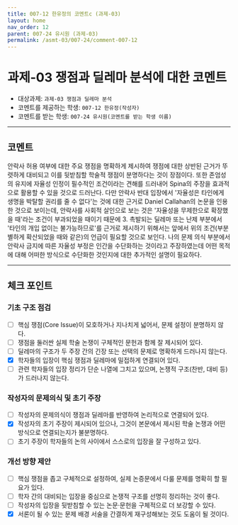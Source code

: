 ```yaml
---
title: 007-12 한유정의 코멘트c (과제-03) 
layout: home
nav_order: 12
parent: 007-24 유시원 (과제-03)
permalink: /asmt-03/007-24/comment-007-12
---
```


# 과제-03 쟁점과 딜레마 분석에 대한 코멘트

- 대상과제: `과제-03 쟁점과 딜레마 분석`
- 코멘트를 제공하는 학생: `007-12 한유정(작성자)` 
- 코멘트를 받는 학생: `007-24 유시원(코멘트를 받는 학생 이름)` 

---

## 코멘트

안락사 허용 여부에 대한 주요 쟁점을 명확하게 제시하여 쟁점에 대한 상반된 근거가 뚜렷하게 대비되고 이를 뒷받침할 학술적 쟁점이 분명하다는 것이 장점이다. 또한 존엄성의 유지에 자율성 인정이 필수적인 조건이라는 견해를 드러내어 Spina의 주장을 효과적으로 활용할 수 있을 것으로 드러난다. 다만 안락사 반대 입장에서 '자율성은 타인에게 생명을 박탈할 권리를 줄 수 없다'는 것에 대한 근거로 Daniel Callahan의 논문을 인용한 것으로 보이는데, 안락사를 사회적 살인으로 보는 것은 '자율성을 무제한으로 확장했을 때'라는 조건이 부과되었을 때이기 때문에 3. 촉발되는 딜레마 또는 난제 부분에서 '타인의 개입 없이는 불가능하므로'를 근거로 제시하기 위해서는 앞에서 위의 조건(부분별하게 확산되었을 때와 같은)의 언급이 필요할 것으로 보인다. 나의 문제 의식 부분에서 안락사 금지에 따른 자율성 부정은 인간을 수단화하는 것이라고 주장하였는데 어떤 목적에 대해 어떠한 방식으로 수단화한 것인지에 대한 추가적인 설명이 필요하다.  

---

## 체크 포인트

### **기초 구조 점검**
- [ ] 핵심 쟁점(Core Issue)이 모호하거나 지나치게 넓어서, 문제 설정이 분명하지 않다.
- [ ] 쟁점을 둘러싼 실제 학술 논쟁이 구체적인 문헌과 함께 잘 제시되어 있다.
- [ ] 딜레마의 구조가 두 주장 간의 긴장 또는 선택의 문제로 명확하게 드러나지 않는다.
- [x] 학자들의 입장이 핵심 쟁점과 딜레마에 밀접하게 연결되어 있다.
- [ ] 관련 학자들의 입장 정리가 단순 나열에 그치고 있으며, 논쟁적 구조(찬반, 대비 등)가 드러나지 않는다.

### **작성자의 문제의식 및 초기 주장**
- [ ] 작성자의 문제의식이 쟁점과 딜레마를 반영하여 논리적으로 연결되어 있다.
- [x] 작성자의 초기 주장이 제시되어 있으나, 그것이 본문에서 제시된 학술 논쟁과 어떤 방식으로 연결되는지가 불분명하다.
- [ ] 초기 주장이 학자들의 논의 사이에서 스스로의 입장을 잘 구성하고 있다.

### **개선 방향 제안**
- [ ] 핵심 쟁점을 좁고 구체적으로 설정하여, 실제 논증문에서 다룰 문제를 명확히 할 필요가 있다.
- [ ] 학자 간의 대비되는 입장을 중심으로 논쟁적 구조를 선명히 정리하는 것이 좋다.
- [ ] 작성자의 입장을 뒷받침할 수 있는 논문·문헌을 구체적으로 더 보강할 수 있다.
- [x] 서론이 될 수 있는 문제 배경 서술을 간결하게 재구성해보는 것도 도움이 될 것이다.
